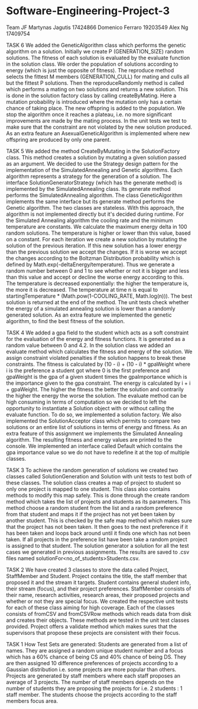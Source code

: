 # Software-Engineering-Project-3
Team JF
Martynas Jagutis 17424866
Domenico Ferraro 19203549
Alex Ng 17409754

TASK 6
We added the GeneticAlgorithm class which performs the genetic algorithm on a solution. Initially we create P (GENERATION_SIZE) 
random solutions. The fitness of each solution is evaluated by the evaluate function in the solution class. We order the population
of solutions according to energy (which is just the opposite of fitness). The reproduce method selects the fittest M members
(GENERATION_CULL) for mating and culls all but the fittest P solutions. Then the reproduceRandomly method is called which 
performs a mating on two solutions and returns a new solution. This is done in the solution factory class by calling createByMating. 
Here a mutation probability is introduced where the mutation only has a certain chance of taking place.
The new offspring is added to the population. We stop the algorithm once it reaches a plateau, i.e. no more significant improvements 
are made by the mating process. In the unit tests we test to make sure that the constraint are not violated by the new solution produced.
As an extra feature an AsexualGeneticAlgorithm is implemented where new offspring are produced by only one parent.

TASK 5
We added the method CreateByMutating in the SolutionFactory class. This method creates a solution by mutating a given solution
passed as an argument. We decided to use the Strategy design pattern for the implementation of the SimulatedAnnealing and 
Genetic algorithms. Each algorithm represents a strategy for the generation of a solution. The interface SolutionGeneratorStrategy
(which has the generate method) is implemented by the SimulatedAnnealing class. Its generate method performs the SimulatedAnnealing
algorithm. The class GeneticAlgorithm implements the same interface but its generate method performs the Genetic algorithm.
The two classes are stateless. With this approach, the algorithm is not implemented directly but it's decided during runtime.
For the Simulated Annealing algorithm the cooling rate and the minimum temperature are constants. We calculate the maximum
energy delta in 100 random solutions. The temperature is higher or lower than this value, based on a constant.
For each iteration we create a new solution by mutating the solution of the previous iteration. If this new solution
has a lower energy than the previous solution we accept the changes. If it is worse we accept the changes according to 
the Boltzman Distribution probability which is defined by Math.exp(-deltaEnergy/temperature). Thus we generate a random number
between 0 and 1 to see whether or not it is bigger and less than this value and accept or decline the worse energy according to this.
The temperature is decreased exponentially: the higher the temperature is, the more it is decreased. The temperature at time n
is equal to startingTemperature * (Math.pow(1-COOLING_RATE, Math.log(n))). The best solution is returned at the end of the method.
The unit tests check whether the energy of a simulated annealing solution is lower than a randomly generated solution.
As an extra feature we implemented the genetic algorithm, to find the best fitness of the solution.

TASK 4
We added a gpa field to the student which acts as a soft constraint for the evaluation of the energy and fitness functions. It is
generated as a random value between 0 and 4.2. In the solution class we added an evaluate method which calculates the
fitness and energy of the solution. We assign constraint violated penalties if the solution happens to break these constraints.
The fitness is calculated by (10 - i) + (10 - i) * gpaWeight where i is the preference a student got where 0 is the first preference 
and gpaWeight is the gpa of a given student times the gpaImportance which is the importance given to the gpa constraint. The energy
is calculated by i + i + gpaWeight. The higher the fitness the better the solution and contrarily the higher the energy the worse the solution.
The evaluate method can be high consuming in terms of computation so we decided to left the opportunity to instantiate a Solution object
with or without calling the evaluate function. To do so, we implemented a solution factory. We also implemented the SolutionAcceptor class
which permits to compare two solutions or an entire list of solutions in terms of energy and fitness. 
As an extra feature of this assignment we implements the Simulated Annealing algorithm. The resulting fitness and energy 
values are printed to the console. We implemented an interface called Default which contains the gpa importance value 
so we do not have to redefine it at the top of multiple classes.

TASK 3
To achieve the random generation of solutions we created two classes called SolutionGeneration and Solution with unit tests
to test both of these classes. The solution class creates a map of project to student so only one project is mapped to one 
student. This class also contains methods to modify this map safely. This is done through the create random method which takes the list of projects and students as its parameters.
This method choose a random student from the list and a random preference from that student and maps it if the project
has not yet been taken by another student. This is checked by the safe map method which makes sure that the project 
has not been taken. It then goes to the next preference if it has been taken and loops back around until it finds one
which has not been taken. If all projects in the preference list have been take a random project is assigned to that student.
The solution generator a solution for all the test cases we generated in previous assignments. The results are saved to .csv files named solutionFor<no_of_students>Students.csv. 

TASK 2
We have created 3 classes to store the data called Project, StaffMember and Student. Project contains the title,
the staff member that proposed it and the stream it targets. Student contains general student info, their stream (focus),
and their project preferences. StaffMember consists of their name, research activities, research areas, their proposed projects
and whether or not they are special focus. We created the respective unit tests for each of these class aiming for high 
coverage. Each of the classes consists of fromCSV and fromCSVRow methods which reads data from disk and creates their objects.
These methods are tested in the unit test classes provided. Project offers a validate method which makes sures that the supervisors
that propose these projects are consistent with their focus.


TASK 1
How Test Sets are generated:
Students are generated from a list of names. They are assigned a random unique student number and a focus which has 
a 60% chance of being CS and 40% chance of being DS. They are then assigned 10 difference preferences of projects
according to a Gaussian distribution i.e. some projects are more popular than others.
Projects are generated by staff members where each staff proposes an average of 3 projects. The number of staff members
depends on the number of students they are proposing the projects for i.e. 2 students : 1 staff member. The students choose
the projects according to the staff members focus area. 
